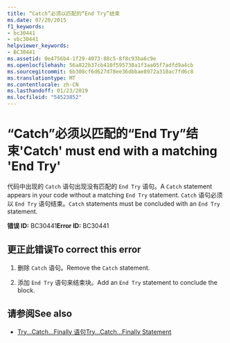 ```yaml
---
title: “Catch”必须以匹配的“End Try”结束
ms.date: 07/20/2015
f1_keywords:
- bc30441
- vbc30441
helpviewer_keywords:
- BC30441
ms.assetid: 0e4756b4-1f29-4073-88c5-8f8c93ba6c9e
ms.openlocfilehash: 56a822b37cb410f595738a1f3aa05f7adfd9a4cb
ms.sourcegitcommit: 6b308cf6d627d78ee36dbbae8972a310ac7fd6c8
ms.translationtype: MT
ms.contentlocale: zh-CN
ms.lasthandoff: 01/23/2019
ms.locfileid: "54523852"
---
```

# <a name="catch-must-end-with-a-matching-end-try"></a><span data-ttu-id="f0f42-102">“Catch”必须以匹配的“End Try”结束</span><span class="sxs-lookup"><span data-stu-id="f0f42-102">'Catch' must end with a matching 'End Try'</span></span>
<span data-ttu-id="f0f42-103">代码中出现的 `Catch` 语句出现没有匹配的 `End Try` 语句。</span><span class="sxs-lookup"><span data-stu-id="f0f42-103">A `Catch` statement appears in your code without a matching `End Try` statement.</span></span> <span data-ttu-id="f0f42-104">`Catch` 语句必须以 `End Try` 语句结束。</span><span class="sxs-lookup"><span data-stu-id="f0f42-104">`Catch` statements must be concluded with an `End Try` statement.</span></span>  
  
 <span data-ttu-id="f0f42-105">**错误 ID:** BC30441</span><span class="sxs-lookup"><span data-stu-id="f0f42-105">**Error ID:** BC30441</span></span>  
  
## <a name="to-correct-this-error"></a><span data-ttu-id="f0f42-106">更正此错误</span><span class="sxs-lookup"><span data-stu-id="f0f42-106">To correct this error</span></span>  
  
1.  <span data-ttu-id="f0f42-107">删除 `Catch` 语句。</span><span class="sxs-lookup"><span data-stu-id="f0f42-107">Remove the `Catch` statement.</span></span>  
  
2.  <span data-ttu-id="f0f42-108">添加 `End Try` 语句来结束块。</span><span class="sxs-lookup"><span data-stu-id="f0f42-108">Add an `End Try` statement to conclude the block.</span></span>  
  
## <a name="see-also"></a><span data-ttu-id="f0f42-109">请参阅</span><span class="sxs-lookup"><span data-stu-id="f0f42-109">See also</span></span>
- [<span data-ttu-id="f0f42-110">Try...Catch...Finally 语句</span><span class="sxs-lookup"><span data-stu-id="f0f42-110">Try...Catch...Finally Statement</span></span>](../../visual-basic/language-reference/statements/try-catch-finally-statement.md)

